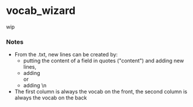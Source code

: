 # vocab_wizard
wip


### Notes
- From the .txt, new lines can be created by:
	-  putting the content of a field in quotes ("content") and adding new lines,
    -  adding <br> or
    -  adding \n
- The first column is always the vocab on the front, the second column is always the vocab on the back